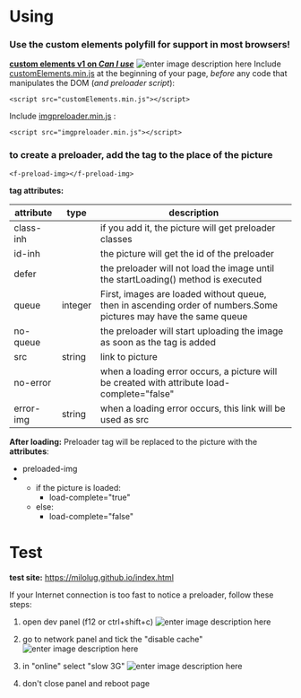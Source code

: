 
# Using
### Use the custom elements polyfill for support in most browsers!

**[custom elements v1 on *Can I use*](https://caniuse.com/#feat=custom-elementsv1)**
![enter image description here](https://i.imgur.com/sYnOc5I.png)
Include  [customElements.min.js](https://github.com/MiloLug/js-img-preloader/blob/master/customElements.min.js "customElements.min.js")  at the beginning of your page,  _before_ any code that manipulates the DOM (*and preloader script*):

	<script src="customElements.min.js"></script>
Include [imgpreloader.min.js](https://github.com/MiloLug/js-img-preloader/blob/master/imgpreloader.min.js "imgpreloader.min.js") :
		
	<script src="imgpreloader.min.js"></script>
 ### to create a preloader, add the tag to the place of the picture

	<f-preload-img></f-preload-img>

**tag attributes:**
	
|attribute|type|description|
|--|--|--|
|class-inh|| if you add it, the picture will get preloader classes |
|id-inh|| the picture will get the id of the preloader |
|defer|| the preloader will not load the image until the startLoading() method is executed |
|queue |integer| First, images are loaded without queue, then in ascending order of numbers.Some pictures may have the same queue |
|no-queue || the preloader will start uploading the image as soon as the tag is added|
|src|string|link to picture|
|no-error||when a loading error occurs, a picture will be created with attribute load-complete="false"|
|error-img|string|when a loading error occurs, this link will be used as src|


**After loading:** 
Preloader tag will be replaced to the picture with the **attributes**:

 - preloaded-img
 - 
   - if the picture is loaded: 		
     - load-complete="true" 	
   - else:
     - load-complete="false"
   
# Test
**test site:** https://milolug.github.io/index.html

If your Internet connection is too fast to notice a preloader, follow these steps:

 1. open dev panel (f12 or ctrl+shift+c)
 ![enter image description here](https://i.imgur.com/9QAIsow.png)
 
 2. go to network panel and tick the "disable cache"
    ![enter image description here](https://i.imgur.com/0F0Ixsy.png)
 
 3. in "online" select "slow 3G"
 ![enter image description here](https://i.imgur.com/w2NISF9.png)

4. don't close panel and reboot page
